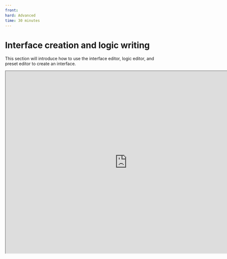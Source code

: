 ```yaml
---
front: 
hard: Advanced
time: 30 minutes
---
```

# Interface creation and logic writing

This section will introduce how to use the interface editor, logic editor, and preset editor to create an interface.

<iframe src="https://cc.163.com/act/m/daily/iframeplayer/?id=63286c08e6c041f2578ca84e" width="800" height="600" allow="fullscreen"/>

## Interface drawing

First, let's learn how to use the interface editor. After switching to the interface editor, we first need to create an interface before editing it.

![](./images/72.png)

In the resource management, create a new interface and name it `Team name_Interface name` to prevent conflicts. Here we call it `soldier_screen`.

In this way, we select the interface we just created and start editing. The toolbar above the interface contains some buttons that can quickly create interface controls.

Click these buttons to create a new control under the selected structure.

The parent-child relationship of the controls in the current interface is shown on the left, and you can see that a main control has been created by default. This is a canvas and the root control of an interface.

![](./images/73.png)

Next, let's try to make a simple interface that displays the player's real-time coordinates.

For example, now we click the panel button above to create a control called `main_panel` under `main`.

Then change its parent-child anchor point to the lower right corner, so that you can see the red outline of the panel, which is fixed to the lower right corner of the interface.

![](./images/74.png)

Correspondingly, the property panel can also set its displacement coordinates and size.

For example, here we change the displacement X to `-10+parent control size X*1%`, and the displacement Y to `parent control size Y*-1%`. Size Y is changed to 20.

As you can see, the size controls the size of this control. Currently, the red box is a 100x20 rectangle.

The displacement controls its offset value relative to the anchor point position. Using the follow parent control, you can set it based on percentage, so that the interface can be better adapted when the resolution is different.

![](./images/75.png)

At the same time, the resolution selection box above the game interface can select the aspect ratio of the preview. We select `21:9` here. You can see that the displacement X and Y are offset by 1% based on the parent control (currently the entire screen).

From this, it can be seen that using the relative position of percentage for layout can easily adapt the position of the interface when the screen resolution is different, without the situation where the interface layout is messed up due to the change of resolution.

> Although the percentage-based layout seems convenient, it is actually a value calculated according to the resolution of the player's screen when the interface is initialized.

>
> When the window size is adjusted and the resolution changes dynamically during the PC game, the layout will be messed up. This requires developers to compare and choose the one that is more suitable for their own use.

![](./images/76.png)

After setting the position, we can add an image to this panel as the background.

After selecting the `main_panel` control, click the image button to create a new image.

![](./images/77.png)

And check the size X and size Y to adapt. This way, the image can completely fill its parent container, that is, the `main_panel` panel.

![](./images/78.png)

Next, we can replace the image resource used by this image control and use an original image resource. Click the folder button on the right and select the image `./ui/effect_background.png`

![](./images/79.png)

![](./images/80.png)

In this way, we have successfully replaced this image with the background image of the potion effect. This is an original nine-grid resource. If you draw the image interface yourself, it is recommended to ask art students to draw the nine-grid resource. For specific rules, [click me](https://mc.163.com/dev/mcmanual/mc-dev/mcguide/16-%E7%BE%8E%E6%9C%AF/50-%E8%B4%B4%E5%9B%BE%E8%A7%84%E8%8C%83%E5%8F%8A%E4%B9%9D%E5%AE%AB%E6%A0%BC%E4%BD%BF%E7%94%A8.html).

Next, we can continue to create a text control under `main_panel`, with the same size X and size Y, and rename it to `pos_text`.

It should be noted that the names of all the controls we have created are for easier finding by their names when writing logic later.

For example, the path of our current text control should be `/main_panel/pos_text`. Later, we can use the logic editor to find it through the logic node and modify its value.

![](./images/81.png)

## Create a preset

After drawing the interface, we need to go to the preset editor and create an interface preset.

![](./images/82.png)

The first file name is called `PosUI` here. It needs to be unique. It will be used as an identifier for creating this interface.

At the same time, there is a file name at the bottom, which is the control file name of the corresponding interface. It also needs to be unique for each interface.

![](./images/83.png)

After the preset is created, you can see that the interface we edited before has been automatically checked in the interface. If not, you can select it yourself in the `bound interface canvas`.

In the property window, the main thing to pay attention to is the box selected below.

![](./images/84.png)

### Preload


Preload **must be checked**, only when preload is checked, this interface will be displayed.

### Bound interface canvas

Select the interface file and the corresponding canvas in the interface editor, the canvas is usually main.

### Display mode

<iframe src="https://cc.163.com/act/m/daily/iframeplayer/?id=63286681a240f794f8c5fbb7" width="800" height="600" allow="fullscreen"/>

#### CreateUI

The interface created using CreateUI will be directly superimposed on the player's game interface.

Generally suitable for creating HUD.

#### PushScreen

The interface created using PushScreen will create an interface in the form of a stack, and only this interface will be displayed in the game, and interfaces such as inventory and operation buttons will not be displayed. And the mouse will be automatically called out when called on the PC side.

Generally suitable for creating separate operation interfaces such as boxes and furnaces.

### Hud

If Hud is checked, the interface will float in the game window and will not affect the actual interaction of the game.

For example, the health bar, satiety, and inventory interface in the original version are all Hud.

### Logic Writing

After completing the configuration, our interface can be displayed normally after entering the game.

Next, we need to create a blueprint UI part to write logic for this interface.

![](./images/85.png)

Similarly, attach the newly created part to the interface preset. Then double-click the logic file to open the logic editor.

![](./images/86.png)

As you can see, compared with general blueprint parts, there is an additional UI-related event listener.

Among them, `Create` and `Listen` are functions that can be triggered by interfaces created in any way. And `Activate` and `Deactivate` are interfaces created using the `PushScreen` method, and additional events will be triggered.

Next, if we want to update the coordinates in real time, we need to create a node of the `GetBaseUIControl` interface at every moment on the server to obtain the object.

![](./images/87.png)


The control path in the node is our previous text label `/main_panel/pos_text`. After the operation of this node, we can get the basic control object corresponding to the text. Next, we need to convert it into a more specific text control object to change the value of the text.

![](./images/88.png)

Find the `asLabel` interface, convert it into a text control object, and then call the `SetText` node again to set the value of the text.

Then the value of the text requires us to obtain the player's coordinate information, consult the document, use `GetPos`, and concatenate the string.

![](./images/89.png)

The effect after completion is as shown in the figure, so that the content of the text control can be updated in each tick of the client, and the coordinates can be displayed in real time.

Of course, there are many places that can be optimized. For example, our coordinate information does not actually need to be updated 30 times per second.

After entering the game, you can see that the interface appears in the lower right corner and displays our real-time coordinates.

![](./images/90.png)

However, the decimal point is too long to be fully displayed. You can try to change the interface position to the center of the screen and change the size X to make the image wrap the text.

![](./images/91.png)

You only need to change all the anchor points of `main_panel` to the upper middle.

In summary, there are several steps to modify the data inside the interface in the logic

1. Get the basic control example through `GetBaseUIControl` according to the control path

2. According to the specific type of control, convert it into a specific example through `asXXXX` (such as the Label text here, and the Button button similarly)

3. Call the interface in the corresponding example to achieve the actual modification effect

All UI related interfaces can be found in [document](https://mc.163.com/dev/mcmanual/mc-dev/mcdocs/1-ModAPI/%E6%8E%A5%E5%8F%A3/%E8%87%AA%E5%AE%9A%E4%B9%89UI/UI%E6%8E%A7%E4%BB%B6.html?catalog=1).

## Homework

Homework requires making an interface to broadcast the content entered by the player to all online players through the title method.

### Interface drawing

- Create a `soldier_title_screen` interface and edit it.
- Add a panel called `main_panel`, with the anchor point centered and the size X and size Y set to 200,150 respectively.
- Add an image under `main_panel`, with the size X and size Y adapted, and replace the image with the native image `./ui/achievements_dialog.png`.

![](./images/92.png)

- This completes a simple window frame. Next, we add a text input box and a button under the `main_panel` node.
- Change the size of the text input box to `180,27` and the name to `title_text`.
- Change the name of the button to `confirm_button`, change the size X to 50, and the size Y to 20. Change the font scaling factor to 0.5, and change the text to `Send`. Set the displacement Y to `35`.


The effect after completion is as shown in the figure. You can freely play and add more elements to the page. For example, add a text box and fill in: `Send the content of the title` as a prompt.

And you can freely adjust the size of this interface to make it look more beautiful.

![](./images/93.png)

For example, a text is added as a title here.

![](./images/94.png)

In this way, we have completed the editing of the interface. You can refer to your own interface to see if it is consistent with the path in the tutorial.

You need to check whether the path of the text box is `/main_panel/title_text` and the path of the button is `/main_panel/confirm_button`, which will be used in the subsequent logic writing.

### Create a preset

Create a new interface preset and change the file name to `TitleScreen`.

![](./images/95.png)

1. Check preload

2. Change the bound interface canvas to `soldier_title_screen`

3. Change the display mode to PushScreen

![](./images/96.png)

Next, create a blueprint UI part, attach it, and open the corresponding logic file.

### Logic writing

When creating, get the button instance according to the path and enable the button callback function. The specific operation is as follows:

![](./images/97.png)

It should be noted that the parameter dictionary can be found in the [document](https://mc.163.com/dev/mcmanual/mc-dev/mcdocs/1-ModAPI/%E6%8E%A5%E5%8F%A3/%E8%87%AA%E5%AE%9A%E4%B9%89UI/UI%E6%8E%A7%E4%BB%B6.html#addtoucheventparams), where we directly set it to True.

![](./images/98.png)

Next, we create a custom interface `f_ConfirmButtonClick` to write the response logic after the button is clicked. And add a parameter of type Any, named `args`, which is the button click event parameter, the specific type is a dict, which can be printed and viewed. We can not use it, but need to set this parameter in the custom interface.

First, we get the instance of this text box normally, and then get the text in it, which is what we want to send.

![](./images/99.png)

Next, because we need to call a command to send the title, and the UI is client logic, we cannot directly call the server interface. So we need to use the notification server interface to send this information to the server and let the server process this data.

The notification server interface mainly requires 2 parameters, one is the event name and the other is the event data.

The event name should be a text, which can be named according to your own preferences to distinguish the content of each communication. In the development of the entire gameplay component, it should correspond to its function.


For example, if we set it to `SendTitle` here, then we should assume that all communications that send title data are defined with this event name to prevent data confusion.

Event data should be a Dict, which is the carrier of specific event data and will be sent to the server in its entirety.

After understanding the basic process of communication, you can write the corresponding logic.

Here we construct a dictionary with key1 as `text` and value1 as the content of title, and use this dictionary as event data to send the event `SendTitle` to the server.

After sending, call `PopScreen` to close this interface in the form of stack management.

![](./images/100.png)

After editing this function, we return to the Graph interface, and after turning on the button callback function, use `SetButtonTouchUpCallback` to set the callback function of this button.

The calling object of this interface is the button control example, callback function, through **Get part variable**, get the custom interface named `f_ConfirmButtonClick`, that is, the function we just edited.

![](./images/101.png)

After completing the logic of the client button, you need to listen to this custom event on the server to complete the sending of title information.

You also need to create a new custom interface. Here we create a new custom interface called `f_OnRecvTitle`. The parameter is also args of any type. This parameter is the dictionary we sent from the client.

Then when we initialize the server, use the get own interface, then get the part variable, get our custom interface named `f_OnRecvTitle` as the callback function, and then call the listener self event to listen to our `SendTitle` event

![](./images/102.png)

Next, we continue to edit `f_OnRecvTitle` to get the text in the args parameter. And concatenate it with the title command `title @a title ` (note that there is a space at the end), and finally execute it in the game.

![](./images/103.png)

Here we print the input parameter args, so that you can see the content in args more intuitively in the log.

It should be noted that according to the document, there are 3 parameters for using the in-game command interface, of which `playerId` and `showOutput` are optional parameters. We choose not to fill them here, so we need to delete these two parameters of this node, otherwise it will still be counted as filling in an empty str parameter.

At this point, our interface is complete. If you still need to open the interface after closing it, you can call `PushScreen` to open it. The namespace and interface name can be found in our interface presets, and the opening parameters do not need to be filled in.

The namespace can be named as your own mod's English name. You can find it in the work button above the level editor

![](./images/105.png)

![](./images/104.png)
